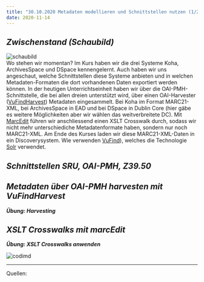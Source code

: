 ```yaml
---
title: "30.10.2020 Metadaten modellieren und Schnittstellen nutzen (1/2)"
date: 2020-11-14
---
```


## *Zwischenstand (Schaubild)*
![schaubild]({{site.baseurl}}/images/schaubild.png)  
Wo stehen wir momentan? Im Kurs haben wir die drei Systeme Koha, ArchivesSpace und DSpace kennengelernt. Auch haben wir uns angeschaut, welche Schnittstellen diese Systeme anbieten und in welchen Metadaten-Formaten die dort vorhandenen Daten exportiert werden können. In der heutigen Unterrichtseinheit haben wir über die OAI-PMH-Schnittstelle, die bei allen dreien unterstützt wird, über einen OAI-Harvester ([VuFindHarvest](https://github.com/vufind-org/vufindharvest)) Metadaten eingesammelt. Bei Koha im Format MARC21-XML, bei ArchivesSpace in EAD und bei DSpace in Dublin Core (hier gäbe es weitere Möglichkeiten aber wir wählen das weitverbreitete DC). Mit [MarcEdit](https://en.wikipedia.org/wiki/MarcEdit) führen wir anschliessend einen XSLT Crosswalk durch, sodass wir nicht mehr unterschiediche Metadatenformate haben, sondern nur noch MARC21-XML. Am Ende des Kurses laden wir diese MARC21-XML-Daten in ein Discoverysystem. Wie verwenden [VuFind](https://vufind.org/vufind/)), welches die Technologie [Solr](https://en.wikipedia.org/wiki/Apache_Solr) verwendet.

## *Schnittstellen SRU, OAI-PMH, Z39.50*


## *Metadaten über OAI-PMH harvesten mit VuFindHarvest*

***Übung: Harvesting***


## *XSLT Crosswalks mit marcEdit*

***Übung: XSLT Crosswalks anwenden***



![codimd]({{site.baseurl}}/images/archivesspace-log.png) 



---  

Quellen: 
